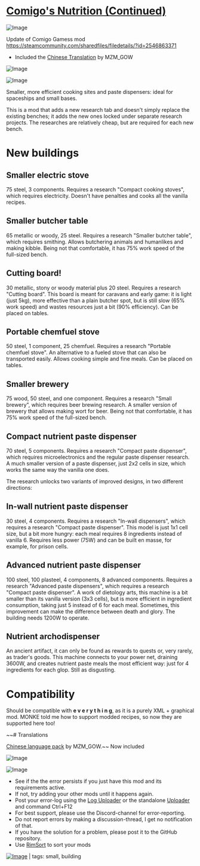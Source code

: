 # [Comigo's Nutrition (Continued)](https://steamcommunity.com/sharedfiles/filedetails/?id=3290758760)

![Image](https://i.imgur.com/buuPQel.png)

Update of Comigo Gamess mod https://steamcommunity.com/sharedfiles/filedetails/?id=2546863371

- Included the [Chinese Translation](https://steamcommunity.com/sharedfiles/filedetails/?id=2547729654) by MZM_GOW

![Image](https://i.imgur.com/pufA0kM.png)
	
![Image](https://i.imgur.com/Z4GOv8H.png)

Smaller, more efficient cooking sites and paste dispensers: ideal for spaceships and small bases.

This is a mod that adds a new research tab and doesn't simply replace the existing benches; it adds the new ones locked under separate research projects. The researches are relatively cheap, but are required for each new bench.


# New buildings


## Smaller electric stove

75 steel, 3 components.
Requires a research "Compact cooking stoves", which requires electricity. Doesn't have penalties and cooks all the vanilla recipes.

## Smaller butcher table

65 metallic or woody, 25 steel.
Requires a research "Smaller butcher table", which requires smithing. Allows butchering animals and humanlikes and making kibble. Being not that comfortable, it has 75% work speed of the full-sized bench.

## Cutting board!

30 metallic, stony or woody material plus 20 steel.
Requires a research "Cutting board". This board is meant for caravans and early game: it is light (just 5kg), more effective than a plain butcher spot, but is still slow (65% work speed) and wastes resources just a bit (90% efficiency). Can be placed on tables.

## Portable chemfuel stove

50 steel, 1 component, 25 chemfuel.
Requires a research "Portable chemfuel stove". An alternative to a fueled stove that can also be transported easily. Allows cooking simple and fine meals. Can be placed on tables.

## Smaller brewery

75 wood, 50 steel, and one component.
Requires a research "Small brewery", which requires beer brewing research. A smaller version of brewery that allows making wort for beer. Being not that comfortable, it has 75% work speed of the full-sized bench.

## Compact nutrient paste dispenser

70 steel, 5 components.
Requires a research "Compact paste dispenser", which requires microelectronics and the regular paste dispenser research. A much smaller version of a paste dispenser, just 2x2 cells in size, which works the same way the vanilla one does.

The research unlocks two variants of improved designs, in two different directions:

## In-wall nutrient paste dispenser

30 steel, 4 components.
Requires a research "In-wall dispensers", which requires a research "Compact paste dispenser". This model is just 1x1 cell size, but a bit more hungry: each meal requires 8 ingredients instead of vanilla 6. Requires less power (75W) and can be built en masse, for example, for prison cells.

## Advanced nutrient paste dispenser

100 steel, 100 plasteel, 4 components, 8 advanced components.
Requires a research "Advanced paste dispensers", which requires a research "Compact paste dispenser". A work of dietology arts, this machine is a bit smaller than its vanilla version (3x3 cells), but is more efficient in ingredient consumption, taking just 5 instead of 6 for each meal. Sometimes, this improvement can make the difference between death and glory.
The building needs 1200W to operate.

## Nutrient archodispenser

An ancient artifact, it can only be found as rewards to quests or, very rarely, as trader's goods. This machine connects to your power net, draining 3600W, and creates nutrient paste meals the most efficient way: just for 4 ingredients for each glop. Still as disgusting.

# Compatibility

Should be compatible with **e v e r y t h i n g**, as it is a purely XML + graphical mod.
MONKE told me how to support modded recipes, so now they are supported here too!

~~# Translations

[Chinese language pack](https://steamcommunity.com/sharedfiles/filedetails/?id=2547729654) by MZM_GOW.~~
Now included

![Image](https://steamuserimages-a.akamaihd.net/ugc/1692774594719347560/576FB517415E1C97B130F732C0F92B48BB9CC7BB/)


![Image](https://i.imgur.com/PwoNOj4.png)



-  See if the the error persists if you just have this mod and its requirements active.
-  If not, try adding your other mods until it happens again.
-  Post your error-log using the [Log Uploader](https://steamcommunity.com/sharedfiles/filedetails/?id=2873415404) or the standalone [Uploader](https://steamcommunity.com/sharedfiles/filedetails/?id=2873415404) and command Ctrl+F12
-  For best support, please use the Discord-channel for error-reporting.
-  Do not report errors by making a discussion-thread, I get no notification of that.
-  If you have the solution for a problem, please post it to the GitHub repository.
-  Use [RimSort](https://github.com/RimSort/RimSort/releases/latest) to sort your mods

 

[![Image](https://img.shields.io/github/v/release/emipa606/ComigosNutrition?label=latest%20version&style=plastic&color=9f1111&labelColor=black)](https://steamcommunity.com/sharedfiles/filedetails/changelog/3290758760) | tags:  small,  building
